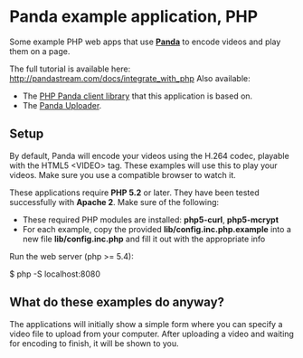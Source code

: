 Panda example application, PHP
==============================

Some example PHP web apps that use [**Panda**](http://www.pandastream.com) to encode videos and play them on a page.

The full tutorial is available here: <http://pandastream.com/docs/integrate_with_php>
Also available:

* The [PHP Panda client library](http://github.com/pandastream/panda_client_php) that this application is based on.
* The [Panda Uploader](http://www.pandastream.com/video_uploader).

Setup
-----

By default, Panda will encode your videos using the H.264 codec, playable with the HTML5 &lt;VIDEO&gt; tag. These examples will use this to play your videos. Make sure you use a compatible browser to watch it.

These applications require **PHP 5.2** or later. They have been tested successfully with **Apache 2**. Make sure of the following:

* These required PHP modules are installed: **php5-curl**, **php5-mcrypt**
* For each example, copy the provided **lib/config.inc.php.example** into a new file **lib/config.inc.php** and fill it out with the appropriate info

Run the web server (php >= 5.4):

$ php -S localhost:8080


What do these examples do anyway?
---------------------------------

The applications will initially show a simple form where you can specify a video file to upload from your computer. After uploading a video and waiting for encoding to finish, it will be shown to you.
